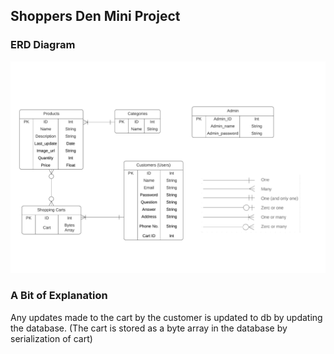 ## Shoppers Den Mini Project

### ERD Diagram

![ERD Diagram here](https://github.com/Ankit7B/shoppers-den-Mini-Project/blob/master/ERD-Diagram.png)

### A Bit of Explanation

Any updates made to the cart by the customer is updated to db by updating the database. (The cart is stored as a byte array in the database by serialization of cart)
